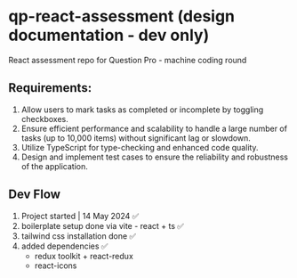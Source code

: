 # qp-react-assessment (design documentation - dev only)

React assessment repo for Question Pro - machine coding round

## Requirements:

1. Allow users to mark tasks as completed or incomplete by toggling checkboxes.
2. Ensure efficient performance and scalability to handle a large number of tasks (up to 10,000 items) without significant lag or slowdown.
3. Utilize TypeScript for type-checking and enhanced code quality.
4. Design and implement test cases to ensure the reliability and robustness of the application.

## Dev Flow

1. Project started | 14 May 2024 ✅
2. boilerplate setup done via vite - react + ts ✅
3. tailwind css installation done ✅
4. added dependencies ✅
   - redux toolkit + react-redux
   - react-icons
